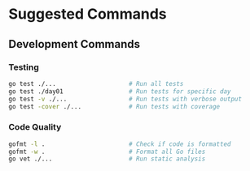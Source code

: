 # Suggested Commands

## Development Commands

### Testing
```bash
go test ./...                    # Run all tests
go test ./day01                  # Run tests for specific day
go test -v ./...                 # Run tests with verbose output
go test -cover ./...             # Run tests with coverage
```

### Code Quality
```bash
gofmt -l .                       # Check if code is formatted
gofmt -w .                       # Format all Go files
go vet ./...                     # Run static analysis
```
